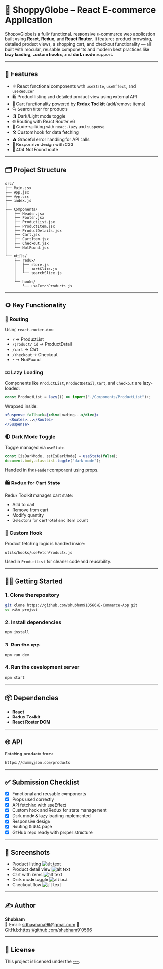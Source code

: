 # 🛒 ShoppyGlobe – React E-commerce Application

ShoppyGlobe is a fully functional, responsive e-commerce web application built using **React**, **Redux**, and **React Router**. It features product browsing, detailed product views, a shopping cart, and checkout functionality — all built with modular, reusable components and modern best practices like **lazy loading**, **custom hooks**, and **dark mode** support.

---

## 🚀 Features

- ⚛️ React functional components with `useState`, `useEffect`, and `useReducer`
- 🛍️ Product listing and detailed product view using external API
- 🛒 Cart functionality powered by **Redux Toolkit** (add/remove items)
- 🔍 Search filter for products
- 🌗 Dark/Light mode toggle
- 🌐 Routing with React Router v6
- 🐢 Code-splitting with `React.lazy` and `Suspense`
- 🛠 Custom hook for data fetching
- ⚠️ Graceful error handling for API calls
- 📱 Responsive design with CSS
- 🚫 404 Not Found route

---

## 🗂️ Project Structure

```
src/
├── Main.jsx
├── App.jsx
├── App.css
├── index.js
│
├── Components/
│   ├── Header.jsx
│   ├── Footer.jsx
│   ├── ProductList.jsx
│   ├── ProductItem.jsx
│   ├── ProductDetails.jsx
│   ├── Cart.jsx
│   ├── CartItem.jsx
│   ├── Checkout.jsx
│   └── NotFound.jsx
│
└── utils/
    ├── redux/
    │   ├── store.js
    │   ├── cartSlice.js
    │   └── searchSlice.js
    │
    └── hooks/
        └── useFetchProducts.js
```

---

## ⚙️ Key Functionality

### 🔁 Routing

Using `react-router-dom`:
- `/` → ProductList
- `/product/:id` → ProductDetail
- `/cart` → Cart
- `/checkout` → Checkout
- `*` → NotFound

### 💤 Lazy Loading

Components like `ProductList`, `ProductDetail`, `Cart`, and `Checkout` are lazy-loaded:
```js
const ProductList = lazy(() => import("./Components/ProductList"));
```

Wrapped inside:
```jsx
<Suspense fallback={<div>Loading...</div>}>
  <Routes>...</Routes>
</Suspense>
```

### 🌓 Dark Mode Toggle

Toggle managed via `useState`:
```js
const [isDarkMode, setIsDarkMode] = useState(false);
document.body.classList.toggle("dark-mode");
```
Handled in the `Header` component using props.

### 🛍️ Redux for Cart State

Redux Toolkit manages cart state:
- Add to cart
- Remove from cart
- Modify quantity
- Selectors for cart total and item count

### 🔧 Custom Hook

Product fetching logic is handled inside:
```
utils/hooks/useFetchProducts.js
```
Used in `ProductList` for cleaner code and reusability.

---

## 🧑‍💻 Getting Started

### 1. Clone the repository

```bash
git clone https://github.com/shubham910566/E-Commerce-App.git
cd vite-project
```

### 2. Install dependencies

```bash
npm install
```

### 3. Run the app

```bash
npm run dev
```

### 4. Run the development server

```bash
npm start
```

---

## 📦 Dependencies

- **React**
- **Redux Toolkit**
- **React Router DOM**

---

## 🌐 API

Fetching products from:
```
https://dummyjson.com/products
```

---

## ✅ Submission Checklist

- [x] Functional and reusable components
- [x] Props used correctly
- [x] API fetching with useEffect
- [x] Custom hook and Redux for state management
- [x] Dark mode & lazy loading implemented
- [x] Responsive design
- [x] Routing & 404 page
- [x] GitHub repo ready with proper structure

---

## 📸 Screenshots

- Product listing
![alt text](image.png)
- Product detail view
![alt text](image-1.png)
- Cart with items
![alt text](image-2.png)
- Dark mode toggle
![alt text](image-3.png)
- Checkout flow
![alt text](image-4.png)

---

## ✍️ Author

**Shubham**  
📧 Email: sdhasmana96@gmail.com
🔗 GitHub:https://github.com/shubham910566 

---

## 📄 License

This project is licensed under the [---](LICENSE).

```
